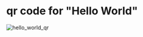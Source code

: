 # qr code for "Hello World"
![hello_world_qr](https://github.com/user-attachments/assets/814b7027-e9c7-4248-8693-27332928c232)
